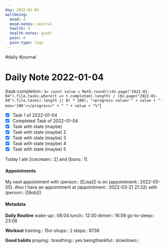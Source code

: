 ```yaml
---
day: 2022-01-04
wellbeing:
  mood: 4
  mood-notes: neutral
  health: 4
  health-notes: good!
  pain: 0
  pain-type: legs
---
```

#daily #journal

# Daily Note 2022-01-04

[task-completion:: `$= const value = Math.round(((dv.page("2022-01-04").file.tasks.where(t => t.completed).length) / (dv.page("2022-01-04").file.tasks).length || 0) * 100); "<progress value='" + value + "' max='100'></progress>" + " " + value + "%"`]

- [x] Task 1 of 2022-01-04
- [x] Completed Task of 2022-01-04
- [x] Task with state (maybe)
- [x] Task with state (maybe) 2
- [x] Task with state (maybe) 3
- [x] Task with state (maybe) 4
- [x] Task with state (maybe) 5

Today I ate [icecream:: 2] and [buns:: 1].

#### Appointments
My next appointment with (person:: [[Lisa]]) is on (appointment:: 2022-05-05).
Also I have an appointment at (appointment:: 2022-03-21 21:32) with (person:: [[Bob]])

#### Metadata

**Daily Routine**
wake-up:: 06:04
lunch:: 12:00
dinner:: 16:08
go-to-sleep:: 23:06

**Workout**
training:: 15m
situps:: 2
steps:: 8738

**Good habits**
praying:: 
breathing:: yes
beingthankful:: 
slowdown:: 
